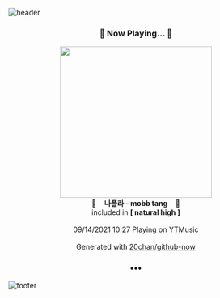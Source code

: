![header](https://capsule-render.vercel.app/api?type=wave&height=170&section=header&text=Hi.%20I'm%20SHIFT&fontColor=090707&fontAlignX=45&fontAlignY=65&fontSize=100)

<h3 align="center">🎵 Now Playing... 🎵</h3>
<p align="center">
  <a href="https://music.youtube.com/watch?v=PsFBordAnzE">
    <img width="300" src="https://lh3.googleusercontent.com/4vO3oNexeyaApsZhNqU5htFP7DlO8PfKS7uE6Ww9VQDzF9V6C9rn5OqysBpEenCpQT4DvMfNS5Z53AUQ">
  </a>
  <br>
  🎵&nbsp&nbsp&nbsp <b>나플라 - mobb tang</b> &nbsp&nbsp&nbsp🎵
  <br>
  included in <b>[ natural high ]</b>
  
  <br />
  <br />
  09/14/2021 10:27 Playing on YTMusic
  <br />
  <br />
  Generated with <a href="https://github.com/20chan/github-now">20chan/github-now</a>
</p>

<h3 align="center">•••</h3>

![footer](https://capsule-render.vercel.app/api?type=wave&height=150&section=footer)
